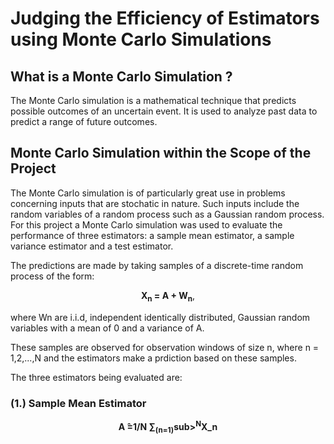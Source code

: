 <h1>Judging the Efficiency of Estimators using Monte Carlo Simulations</h1>
<h2> What is a Monte Carlo Simulation ?</h2>
<p> The Monte Carlo simulation is a mathematical technique that predicts possible outcomes of an uncertain event.
  It is used to analyze past data to predict a range of future outcomes.
</p>
<h2>Monte Carlo Simulation within the Scope of the Project</h2>
  The Monte Carlo simulation is of particularly great use in problems concerning inputs that are stochatic in nature. 
  Such inputs include the random variables of a random process such as a Gaussian random process. For this project a Monte Carlo simulation was used to evaluate
  the performance of three estimators: a sample mean estimator, a sample variance estimator and a test estimator.
</p>
<p>The predictions are made by taking samples of a discrete-time random process of the form:</p>
<p align="center">
                          <strong>X<sub>n</sub> = A + W<sub>n</sub></strong>,
</p>
<p> where Wn are i.i.d, independent identically distributed, Gaussian random variables with a mean of 0 and a variance of A.</p>
<p>These samples are observed for observation windows of size n, where n = 1,2,...,N and the estimators make a prdiction based on these samples.</p>
<p>The three estimators being evaluated are:</p>
<h3>(1.) Sample Mean Estimator</h3>
<p align="center"> <strong>A ̂=1/N ∑<sub>(n=1)</sub>sub><sup>N</sup>X_n</strong> </p>
